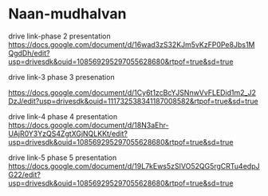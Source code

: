 # Naan-mudhalvan
drive link-phase 2 presentation
https://docs.google.com/document/d/16wad3zS32KJm5vKzFP0Pe8Jbs1MQgdDh/edit?usp=drivesdk&ouid=108569295297055628680&rtpof=true&sd=true

drive link-3 phase 3 presenation

https://docs.google.com/document/d/1Cy6t1zcBcYJSNnwVvFLEDid1m2_J2DzJ/edit?usp=drivesdk&ouid=111732538341187008582&rtpof=true&sd=true

drive link-4 phase 4 presentation
https://docs.google.com/document/d/18N3aEhr-UAjR0Y3YzQS4ZgtXGjNQLKKt/edit?usp=drivesdk&ouid=108569295297055628680&rtpof=true&sd=true

drive link-5 phase 5 presentation
https://docs.google.com/document/d/19L7kEws5zSIVO52QG5rgCRTu4edpJG22/edit?usp=drivesdk&ouid=108569295297055628680&rtpof=true&sd=true






